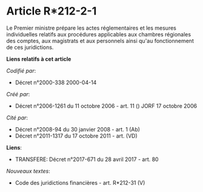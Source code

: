 # Article R*212-2-1

Le Premier ministre prépare les actes réglementaires et les mesures individuelles relatifs aux procédures applicables aux
chambres régionales des comptes, aux magistrats et aux personnels ainsi qu'au fonctionnement de ces juridictions.

**Liens relatifs à cet article**

_Codifié par_:

  - Décret n°2000-338 2000-04-14

_Créé par_:

  - Décret n°2006-1261 du 11 octobre 2006 - art. 11 () JORF 17 octobre 2006

_Cité par_:

  - Décret n°2008-94 du 30 janvier 2008 - art. 1 (Ab)
  - Décret n°2011-1317 du 17 octobre 2011 - art. (VD)

**Liens**:

  - TRANSFERE: Décret n°2017-671 du 28 avril 2017 - art. 80

_Nouveaux textes_:

  - Code des juridictions financières - art. R*212-31 (V)

